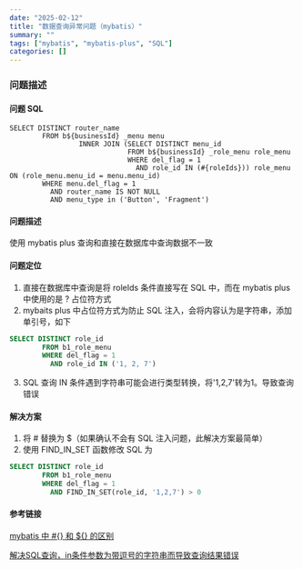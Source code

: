 ```yaml
---
date: "2025-02-12"
title: "数据查询异常问题（mybatis）"
summary: ""
tags: ["mybatis", "mybatis-plus", "SQL"]
categories: []
---
```


### 问题描述 

#### 问题 SQL

```mybatis
SELECT DISTINCT router_name
        FROM b${businessId} _menu menu
                 INNER JOIN (SELECT DISTINCT menu_id
                             FROM b${businessId} _role_menu role_menu
                             WHERE del_flag = 1
                               AND role_id IN (#{roleIds})) role_menu ON (role_menu.menu_id = menu.menu_id)
        WHERE menu.del_flag = 1
          AND router_name IS NOT NULL
          AND menu_type in ('Button', 'Fragment')
```

#### 问题描述

使用 mybatis plus 查询和直接在数据库中查询数据不一致

#### 问题定位

1. 直接在数据库中查询是将 roleIds 条件直接写在 SQL 中，而在 mybatis plus 中使用的是 ? 占位符方式
2. mybaits plus 中占位符方式为防止 SQL 注入，会将内容认为是字符串，添加单引号，如下

```sql
SELECT DISTINCT role_id
        FROM b1_role_menu
        WHERE del_flag = 1
          AND role_id IN ('1, 2, 7')
```

3. SQL 查询 IN 条件遇到字符串可能会进行类型转换，将'1,2,7'转为1。导致查询错误

#### 解决方案

1. 将 # 替换为 $（如果确认不会有 SQL 注入问题，此解决方案最简单）
2. 使用 FIND_IN_SET 函数修改 SQL 为

```sql
SELECT DISTINCT role_id
        FROM b1_role_menu
        WHERE del_flag = 1
          AND FIND_IN_SET(role_id, '1,2,7') > 0
```

#### 参考链接

[mybatis 中 #{} 和 ${} 的区别](https://www.cnblogs.com/haiyangwu/p/10265325.html)

[解决SQL查询，in条件参数为带逗号的字符串而导致查询结果错误](https://blog.csdn.net/H_233/article/details/87814533)